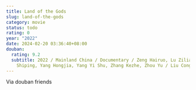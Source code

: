 ```yaml
---
title: Land of the Gods
slug: land-of-the-gods
category: movie
status: todo
rating: 0
year: "2022"
date: 2024-02-20 03:36:40+08:00
douban:
  rating: 9.2
  subtitle: 2022 / Mainland China / Documentary / Zeng Hairuo, Lu Ziliang, Shen
    Shiping, Yang Hongjia, Yang Yi Shu, Zhang Kezhe, Zhou Yu / Liu Cong
---
```


Via douban friends
